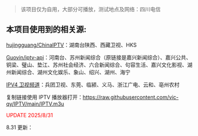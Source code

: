 > 该项目仅为自用，大部分可播放，测试地点及网络：四川电信

## 本项目使用到的相关源:

[hujingguang/ChinaIPTV](https://raw.githubusercontent.com/hujingguang/ChinaIPTV/main/cnTV_AutoUpdate.m3u8)：湖南台陕西、西藏卫视、HKS

[Guovin/iptv-api](https://raw.githubusercontent.com/Guovin/iptv-api/gd/output/result.m3u)：河南台、苏州新闻综合（原链接是嘉兴新闻综合）、嘉兴公共、铜梁、璧山、垫江、苏州社会经济、六合新闻综合、句容生活、嘉兴文化影视、湖州新闻综合、湖州文化娱乐、象山、绍兴、湖州、海宁

[IPV4 卫视频道](https://live.hacks.tools/tv/ipv4/categories/卫视频道.m3u)：兵团卫视、东莞、临颍、义马、浙江广电、云和、亳州农村

复制链接使用 IPTV 播放器打开：https://raw.githubusercontent.com/vic-qy/IPTV/main/IPTV.m3u

<span style="color:red">UPDATE 2025/8/31</span>

8.31 更新：
